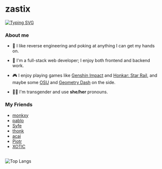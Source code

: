<h1>zastix</h1>
<a href="https://git.io/typing-svg"><img src="https://readme-typing-svg.demolab.com?font=Fira+Code&pause=1000&random=false&width=435&lines=fullstack+web+developer;horrible+reverse+engineer;typescript+enthusiast" alt="Typing SVG" /></a>

### About me

- 🌟 I like reverse engineering and poking at anything I can get my hands on.
  
- 🚀 I'm a full-stack web developer; I enjoy both frontend and backend work.
  
- 🎮 I enjoy playing games like [Genshin Impact](https://genshin.hoyoverse.com/) and [Honkar: Star Rail](https://hsr.hoyoverse.com/), and maybe some [OSU](https://osu.ppy.sh/home) and [Geometry Dash](https://www.robtopgames.com/) on the side.
  
- 🏳️‍⚧️ I'm transgender and use <b>she/her</b> pronouns.

<!--
  just bcuz ur not listed here does not mean your not my friend, i just put my closest friends
  also not in any order
-->
### My Friends 
- [monkxy](https://github.com/monkxy)
- [pablo](https://github.com/Pablmao)
- [Syfe](https://github.com/ItsSyfe)
- [thonk](https://github.com/VillainsRule)
- [acai](https://github.com/probablyacai)
- [Piotr](https://github.com/PiootrA)
- [XOTlC](https://github.com/XOTlC)
<br/>

<img src="https://github-readme-stats.vercel.app/api/top-langs/?username=zastlx&theme=midnight-purple" alt="Top Langs">

<!--
<a href="https://discord.com/users/253302259696271360">
  <img src="https://api.zastix.club/api/253302259696271360?idleMessage=probably%20sleeping&username=zastix&c" alt="Discord Presence">
</a>
--->
